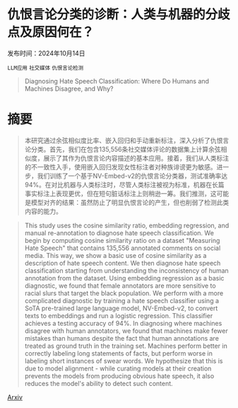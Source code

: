 # 仇恨言论分类的诊断：人类与机器的分歧点及原因何在？

发布时间：2024年10月14日

`LLM应用` `社交媒体` `仇恨言论检测`

> Diagnosing Hate Speech Classification: Where Do Humans and Machines Disagree, and Why?

# 摘要

> 本研究通过余弦相似度比率、嵌入回归和手动重新标注，深入分析了仇恨言论分类。首先，我们在包含135,556条社交媒体评论的数据集上计算余弦相似度，展示了其作为仇恨言论内容描述的基本应用。接着，我们从人类标注的不一致性入手，使用嵌入回归发现女性标注者对种族诽谤更为敏感。进一步，我们训练了一个基于NV-Embed-v2的仇恨言论分类器，测试准确率达94%。在对比机器与人类标注时，尽管人类标注被视为标准，机器在长篇事实标注上表现更优，但在短句脏话标注上则稍逊一筹。我们推测，这可能是模型对齐的结果：虽然防止了明显仇恨言论的产生，但也削弱了检测此类内容的能力。

> This study uses the cosine similarity ratio, embedding regression, and manual re-annotation to diagnose hate speech classification. We begin by computing cosine similarity ratio on a dataset "Measuring Hate Speech" that contains 135,556 annotated comments on social media. This way, we show a basic use of cosine similarity as a description of hate speech content. We then diagnose hate speech classification starting from understanding the inconsistency of human annotation from the dataset. Using embedding regression as a basic diagnostic, we found that female annotators are more sensitive to racial slurs that target the black population. We perform with a more complicated diagnostic by training a hate speech classifier using a SoTA pre-trained large language model, NV-Embed-v2, to convert texts to embeddings and run a logistic regression. This classifier achieves a testing accuracy of 94%. In diagnosing where machines disagree with human annotators, we found that machines make fewer mistakes than humans despite the fact that human annotations are treated as ground truth in the training set. Machines perform better in correctly labeling long statements of facts, but perform worse in labeling short instances of swear words. We hypothesize that this is due to model alignment - while curating models at their creation prevents the models from producing obvious hate speech, it also reduces the model's ability to detect such content.

[Arxiv](https://arxiv.org/abs/2410.10153)